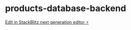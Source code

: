 # products-database-backend

[Edit in StackBlitz next generation editor ⚡️](https://stackblitz.com/~/github.com/chauhan-akshay123/products-database-backend)